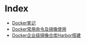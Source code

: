 # Index

* [Docker笔记](Docker笔记.md)
* [Docker常用命令及镜像使用](Docker常用命令及镜像使用.md)
* [Docker企业级镜像仓库Harbor搭建](Docker企业级镜像仓库Harbor搭建.md)